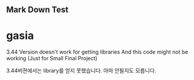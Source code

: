 ## Mark Down Test
# gasia

3.44 Version doesn't work for getting libraries
And this code might not be working (Just for Small Final Project)

3.44버젼에서는 library를 얻지 못했습니다.
아마 안될지도 모릅니다.

